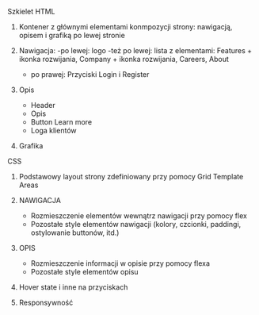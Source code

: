 Szkielet HTML

1. Kontener z głównymi elementami konmpozycji strony: nawigacją, opisem i grafiką po lewej stronie
2. Nawigacja:
    -po lewej: logo 
    -też po lewej: lista z elementami: Features + ikonka rozwijania, Company + ikonka rozwijania, Careers, About
    - po prawej: Przyciski Login i Register

3. Opis
    - Header
    - Opis
    - Button Learn more
    - Loga klientów

4. Grafika

CSS
1. Podstawowy layout strony zdefiniowany przy pomocy Grid Template Areas


2.  NAWIGACJA
    - Rozmieszczenie elementów wewnątrz nawigacji przy pomocy flex
    - Pozostałe style elementów nawigacji (kolory, czcionki, paddingi, ostylowanie buttonów, itd.)

3. OPIS
    - Rozmieszczenie informacji w opisie przy pomocy flexa
    - Pozostałe style elementów opisu

4. Hover state i inne na przyciskach

4. Responsywność



